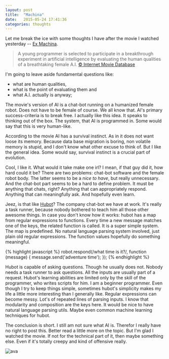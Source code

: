 ```yaml
---
layout: post
title:  "Machina"
date:   2015-05-24 17:41:36
categories: thoughts
---
```

Let me break the ice with some thoughts I have after the movie I watched yesterday -- [Ex Machina][ex-machina].

> A young programmer is selected to participate in a breakthrough experiment in artificial intelligence by evaluating the human qualities of a breathtaking female A.I. [&copy; Internet Movie Database][ex-machina]

I'm going to leave aside fundamental questions like:

- what are human qualities,
- what is the point of evaluating them and
- what A.I. actually is anyway;

The movie's version of AI is a chat-bot running on a humanized female robot. Does not have to be female of course. We all know that. AI's primary success-criteria is to break free. I actually like this idea. It speaks to thinking out of the box. The system, that AI is programmed in. Some would say that this is very human-like.  

According to the movie AI has a survival instinct. As in it does not want loose its memory. Because data base migration is boring, non volatile memory is stupid, and I don't know what other excuse to think of. But I like the general idea. Some would say, survival instinct is a crucial part of evolution.

Cool, I like it. What would it take make one irl? I mean, if that guy did it, how hard could it be? There are two problems: chat-bot software and the female robot body. The latter seems to be a _nice to have_, but really unnecessary. And the chat-bot part seems to be a hard to define problem. It must be anything that chats, right? Anything that can appropriately respond. Anything that can meaningfully ask. And hopefully even learn.

Jeez, is that like [Hubot][hubot]? The company chat-bot we have at work. It's really a task runner, because nobody bothered to teach him all those other awesome things. In case you don't know how it works: hubot has a map from regular expressions to functions. Every time a new message matches one of the keys, the related function is called. It is a super simple system. The map is predefined. No natural language parsing system involved, just plain old regular expressions. The function values hopefully do something meaningful.

{% highlight javascript %}
robot.respond(/what time is it?/, function (message) {
  message.send('adventure time');
});
{% endhighlight %}

Hubot is capable of asking questions. Though he usually does not. Nobody needs a task runner to ask questions. All the inputs are usually part of a request. Hubot's learning abilities are limited only by the skill of the programmer, who writes scripts for him. I am a beginner programmer. Even though I try to keep things simple, sometimes hubot's simplicity makes my life a little more interesting than I generally like. Regular expressions can become messy. Lot's of repeated lines of parsing inputs. I know that modularity and composition are the keys here. It would be nice to have natural language parsing utils. Maybe even common machine learning techniques for hubot.

The conclusion is short. I still am not sure what AI is. Therefor I really have no right to post this. Better read a little more on the topic. But I'm glad I watched the movie. If not for the technical part of it, then maybe something else. Even if it's totally creepy and kind of offensive really.

 ![ava](http://nudesman.com/wp-content/uploads/2015/05/960M5GR-660x304.jpg)

[ex-machina]: http://www.imdb.com/title/tt0470752/
[hubot]: http://google.com?q=hubot

